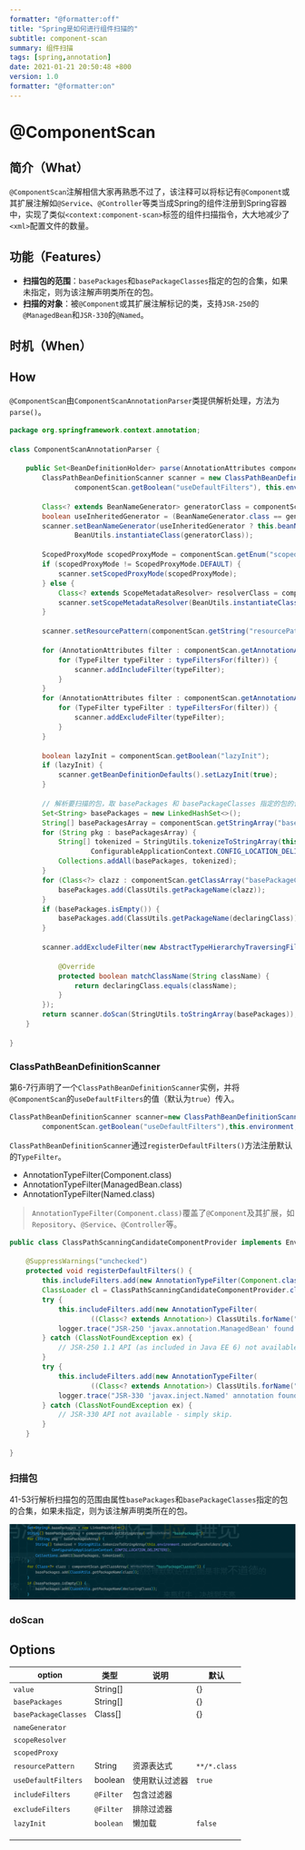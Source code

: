 ```yaml
---
formatter: "@formatter:off"
title: "Spring是如何进行组件扫描的"
subtitle: component-scan 
summary: 组件扫描
tags: [spring,annotation] 
date: 2021-01-21 20:50:48 +800 
version: 1.0
formatter: "@formatter:on"
---
```


# @ComponentScan

## 简介（What）

`@ComponentScan`注解相信大家再熟悉不过了，该注释可以将标记有`@Component`或其扩展注解如`@Service`、`@Controller`等类当成Spring的组件注册到Spring容器中，实现了类似`<context:component-scan>`标签的组件扫描指令，大大地减少了`<xml>`配置文件的数量。

## 功能（Features）

* **扫描包的范围**：`basePackages`和`basePackageClasses`指定的包的合集，如果未指定，则为该注解声明类所在的包。
* **扫描的对象**：被`@Component`或其扩展注解标记的类，支持`JSR-250`的`@ManagedBean`和`JSR-330`的`@Named`。

## 时机（When）



## How

`@ComponentScan`由`ComponentScanAnnotationParser`类提供解析处理，方法为`parse()`。

```java
package org.springframework.context.annotation;

class ComponentScanAnnotationParser {

    public Set<BeanDefinitionHolder> parse(AnnotationAttributes componentScan, final String declaringClass) {
        ClassPathBeanDefinitionScanner scanner = new ClassPathBeanDefinitionScanner(this.registry,
                componentScan.getBoolean("useDefaultFilters"), this.environment, this.resourceLoader);

        Class<? extends BeanNameGenerator> generatorClass = componentScan.getClass("nameGenerator");
        boolean useInheritedGenerator = (BeanNameGenerator.class == generatorClass);
        scanner.setBeanNameGenerator(useInheritedGenerator ? this.beanNameGenerator :
                BeanUtils.instantiateClass(generatorClass));

        ScopedProxyMode scopedProxyMode = componentScan.getEnum("scopedProxy");
        if (scopedProxyMode != ScopedProxyMode.DEFAULT) {
            scanner.setScopedProxyMode(scopedProxyMode);
        } else {
            Class<? extends ScopeMetadataResolver> resolverClass = componentScan.getClass("scopeResolver");
            scanner.setScopeMetadataResolver(BeanUtils.instantiateClass(resolverClass));
        }

        scanner.setResourcePattern(componentScan.getString("resourcePattern"));

        for (AnnotationAttributes filter : componentScan.getAnnotationArray("includeFilters")) {
            for (TypeFilter typeFilter : typeFiltersFor(filter)) {
                scanner.addIncludeFilter(typeFilter);
            }
        }
        for (AnnotationAttributes filter : componentScan.getAnnotationArray("excludeFilters")) {
            for (TypeFilter typeFilter : typeFiltersFor(filter)) {
                scanner.addExcludeFilter(typeFilter);
            }
        }

        boolean lazyInit = componentScan.getBoolean("lazyInit");
        if (lazyInit) {
            scanner.getBeanDefinitionDefaults().setLazyInit(true);
        }

        // 解析要扫描的包，取 basePackages 和 basePackageClasses 指定的包的合集，如果未指定，则取 declaringClass 所在的包。
        Set<String> basePackages = new LinkedHashSet<>();
        String[] basePackagesArray = componentScan.getStringArray("basePackages");
        for (String pkg : basePackagesArray) {
            String[] tokenized = StringUtils.tokenizeToStringArray(this.environment.resolvePlaceholders(pkg),
                    ConfigurableApplicationContext.CONFIG_LOCATION_DELIMITERS);
            Collections.addAll(basePackages, tokenized);
        }
        for (Class<?> clazz : componentScan.getClassArray("basePackageClasses")) {
            basePackages.add(ClassUtils.getPackageName(clazz));
        }
        if (basePackages.isEmpty()) {
            basePackages.add(ClassUtils.getPackageName(declaringClass));
        }

        scanner.addExcludeFilter(new AbstractTypeHierarchyTraversingFilter(false, false) {

            @Override
            protected boolean matchClassName(String className) {
                return declaringClass.equals(className);
            }
        });
        return scanner.doScan(StringUtils.toStringArray(basePackages));
    }

}
```

### ClassPathBeanDefinitionScanner

第6-7行声明了一个`ClassPathBeanDefinitionScanner`实例，并将`@ComponentScan`的`useDefaultFilters`的值（默认为`true`）传入。

```java
ClassPathBeanDefinitionScanner scanner=new ClassPathBeanDefinitionScanner(this.registry,
        componentScan.getBoolean("useDefaultFilters"),this.environment,this.resourceLoader);
```

`ClassPathBeanDefinitionScanner`通过`registerDefaultFilters()`方法注册默认的`TypeFilter`。

* AnnotationTypeFilter(Component.class)
* AnnotationTypeFilter(ManagedBean.class)
* AnnotationTypeFilter(Named.class)

> `AnnotationTypeFilter(Component.class)`覆盖了`@Component`及其扩展，如`Repository`、`@Service`、`@Controller`等。

```java
public class ClassPathScanningCandidateComponentProvider implements EnvironmentCapable, ResourceLoaderAware {

    @SuppressWarnings("unchecked")
    protected void registerDefaultFilters() {
        this.includeFilters.add(new AnnotationTypeFilter(Component.class));
        ClassLoader cl = ClassPathScanningCandidateComponentProvider.class.getClassLoader();
        try {
            this.includeFilters.add(new AnnotationTypeFilter(
                    ((Class<? extends Annotation>) ClassUtils.forName("javax.annotation.ManagedBean", cl)), false));
            logger.trace("JSR-250 'javax.annotation.ManagedBean' found and supported for component scanning");
        } catch (ClassNotFoundException ex) {
            // JSR-250 1.1 API (as included in Java EE 6) not available - simply skip.
        }
        try {
            this.includeFilters.add(new AnnotationTypeFilter(
                    ((Class<? extends Annotation>) ClassUtils.forName("javax.inject.Named", cl)), false));
            logger.trace("JSR-330 'javax.inject.Named' annotation found and supported for component scanning");
        } catch (ClassNotFoundException ex) {
            // JSR-330 API not available - simply skip.
        }
    }

}
```

### 扫描包

41-53行解析扫描包的范围由属性`basePackages`和`basePackageClasses`指定的包的合集，如果未指定，则为该注解声明类所在的包。

![](../../images/annotations/component-scan-packages.png)

### doScan



## Options

| option               | 类型      | 说明           | 默认         |
| -------------------- | --------- | -------------- | ------------ |
| `value`              | String[]  |                | {}           |
| `basePackages`       | String[]  |                | {}           |
| `basePackageClasses` | Class[]   |                | {}           |
| `nameGenerator`      |           |                |              |
| `scopeResolver`      |           |                |              |
| `scopedProxy`        |           |                |              |
| `resourcePattern`    | String    | 资源表达式     | `**/*.class` |
| `useDefaultFilters`  | boolean   | 使用默认过滤器 | `true`       |
| `includeFilters`     | `@Filter` | 包含过滤器     |              |
| `excludeFilters`     | `@Filter` | 排除过滤器     |              |
| `lazyInit`           | `boolean` | 懒加载         | `false`      |
|                      |           |                |              |
|                      |           |                |              |
|                      |           |                |              |

